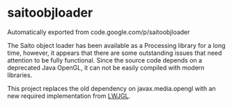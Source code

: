 # saitoobjloader
Automatically exported from code.google.com/p/saitoobjloader

The Saito object loader has been available as a Processing library for a long time,
however, it appears that there are some outstanding issues that need attention to 
be fully functional. Since the source code depends on a deprecated Java OpenGL, it
can not be easily compiled with modern libraries.

This project replaces the old dependency on javax.media.opengl with an new 
required implementation from [LWJGL](https://www.lwjgl.org/).
